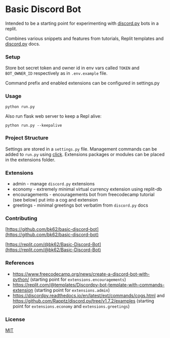 # Basic Discord Bot

Intended to be a starting point for experimenting with [discord.py](https://discordpy.readthedocs.io/en/stable/) bots in a replit.

Combines various snippets and features from tutorials, Replit templates and [discord.py](https://discordpy.readthedocs.io/en/stable/) docs.


### Setup

Store bot secret token and owner id in env vars called `TOKEN` and `BOT_OWNER_ID` respectively as in `.env.example` file.

Command prefix and enabled extensions can be configured in settings.py

### Usage

`python run.py`

Also run flask web server to keep a Repl alive: 

`python run.py --keepalive`


### Project Structure
Settings are stored in a `settings.py` file. Management commands can be added to `run.py` using [click](https://click.palletsprojects.com/). Extensions packages or modules can be placed in the extensions folder.

### Extensions
- admin - manage `discord.py` extensions
- economy - extremely minimal virtual currency extension using replit-db
- encouragements - encouragements bot from freecodecamp tutorial (see below) put into a cog and extension
- greetings - minimal greetings bot verbatim from `discord.py` docs

### Contributing

[https://github.com/bk62/basic-discord-bot](https://github.com/bk62/basic-discord-bot)

[https://replit.com/@bk62/Basic-Discord-Bot](https://replit.com/@bk62/Basic-Discord-Bot)

### References

+ https://www.freecodecamp.org/news/create-a-discord-bot-with-python/ (starting point for `extensions.encouragements`)
+ https://replit.com/@templates/Discordpy-bot-template-with-commands-extension (starting point for `extensions.admin`)
+ https://discordpy.readthedocs.io/en/latest/ext/commands/cogs.html and  https://github.com/Rapptz/discord.py/tree/v1.7.2/examples (starting point for `extensions.economy` and `extensions.greetings`)

### License
[MIT](https://choosealicense.com/licenses/mit/)